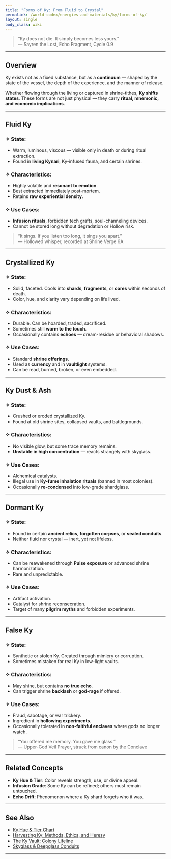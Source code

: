 ```yaml
---
title: "Forms of Ky: From Fluid to Crystal"
permalink: /world-codex/energies-and-materials/ky/forms-of-ky/
layout: single
body_class: wiki
---
```


> “Ky does not die. It simply becomes less yours.”  
> — Sayren the Lost, Echo Fragment, Cycle 0.9

---

## Overview

Ky exists not as a fixed substance, but as a **continuum** — shaped by the state of the vessel, the depth of the experience, and the manner of release.

Whether flowing through the living or captured in shrine-tithes, **Ky shifts states**. These forms are not just physical — they carry **ritual, mnemonic, and economic implications**.

---

## Fluid Ky

### ✧ State:
- Warm, luminous, viscous — visible only in death or during ritual extraction.
- Found in **living Kynari**, Ky-infused fauna, and certain shrines.
  
### ✧ Characteristics:
- Highly volatile and **resonant to emotion**.
- Best extracted immediately post-mortem.
- Retains **raw experiential density**.

### ✧ Use Cases:
- **Infusion rituals**, forbidden tech grafts, soul-channeling devices.
- Cannot be stored long without degradation or Hollow risk.

> “It sings. If you listen too long, it sings you apart.”  
> — Hollowed whisper, recorded at Shrine Verge 6A

---

## Crystallized Ky

### ✧ State:
- Solid, faceted. Cools into **shards**, **fragments**, or **cores** within seconds of death.
- Color, hue, and clarity vary depending on life lived.

### ✧ Characteristics:
- Durable. Can be hoarded, traded, sacrificed.
- Sometimes still **warm to the touch**.
- Occasionally contains **echoes** — dream-residue or behavioral shadows.

### ✧ Use Cases:
- Standard **shrine offerings**.
- Used as **currency** and in **vaultlight** systems.
- Can be read, burned, broken, or even embedded.

---

## Ky Dust & Ash

### ✧ State:
- Crushed or eroded crystallized Ky.
- Found at old shrine sites, collapsed vaults, and battlegrounds.

### ✧ Characteristics:
- No visible glow, but some trace memory remains.
- **Unstable in high concentration** — reacts strangely with skyglass.

### ✧ Use Cases:
- Alchemical catalysts.
- Illegal use in **Ky-fume inhalation rituals** (banned in most colonies).
- Occasionally **re-condensed** into low-grade shardglass.

---

## Dormant Ky

### ✧ State:
- Found in certain **ancient relics**, **forgotten corpses**, or **sealed conduits**.
- Neither fluid nor crystal — inert, yet not lifeless.

### ✧ Characteristics:
- Can be reawakened through **Pulse exposure** or advanced shrine harmonization.
- Rare and unpredictable.

### ✧ Use Cases:
- Artifact activation.
- Catalyst for shrine reconsecration.
- Target of many **pilgrim myths** and forbidden experiments.

---

## False Ky

### ✧ State:
- Synthetic or stolen Ky. Created through mimicry or corruption.
- Sometimes mistaken for real Ky in low-light vaults.

### ✧ Characteristics:
- May shine, but contains **no true echo**.
- Can trigger shrine **backlash** or **god-rage** if offered.

### ✧ Use Cases:
- Fraud, sabotage, or war trickery.
- Ingredient in **hollowing experiments**.
- Occasionally tolerated in **non-faithful enclaves** where gods no longer watch.

> “You offered me memory. You gave me glass.”  
> — Upper-God Veil Prayer, struck from canon by the Conclave

---

## Related Concepts

- **Ky Hue & Tier**: Color reveals strength, use, or divine appeal.
- **Infusion Grade**: Some Ky can be refined; others must remain untouched.
- **Echo Drift**: Phenomenon where a Ky shard forgets who it was.

---

## See Also

- [Ky Hue & Tier Chart](/world-codex/energies-and-materials/ky/ky-tier-system/)
- [Harvesting Ky: Methods, Ethics, and Heresy](/world-codex/energies-and-materials/ky/ky-harvesting/)
- [The Ky Vault: Colony Lifeline](/world-codex/energies-and-materials/ky/ky-vaults/)
- [Skyglass & Deepglass Conduits](/world-codex/energies-and-materials/ky/skyglass-network/)

---
